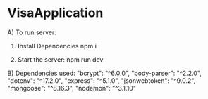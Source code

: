 # VisaApplication

A) To run server:
1. Install Dependencies
npm i

2. Start the server:
npm run dev

B) Dependencies used:
"bcrypt": "^6.0.0",
"body-parser": "^2.2.0",
"dotenv": "^17.2.0",
"express": "^5.1.0",
"jsonwebtoken": "^9.0.2",
"mongoose": "^8.16.3",
"nodemon": "^3.1.10"

